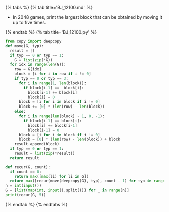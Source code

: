 {% tabs %}
{% tab title='BJ_12100.md' %}

* In 2048 games, print the largest block that can be obtained by moving it up to five times.

{% endtab %}
{% tab title='BJ_12100.py' %}

```py
from copy import deepcopy
def move(G, typ):
  result = []
  if typ == 0 or typ == 1:
    G = list(zip(*G))
  for idx in range(len(G)):
    row = G[idx]
    block = [i for i in row if i != 0]
    if typ == 0 or typ == 3:
      for i in range(1, len(block)):
        if block[i-1] ==  block[i]:
          block[i-1] += block[i]
          block[i] = 0
      block = [i for i in block if i != 0]
      block += [0] * (len(row) - len(block))
    else:
      for i in range(len(block) - 1, 0, -1):
        if block[i-1] == block[i]:
          block[i] += block[i-1]
          block[i-1] = 0
      block = [i for i in block if i != 0]
      block = [0] * (len(row) - len(block)) + block
    result.append(block)
  if typ == 0 or typ == 1:
    result = list(zip(*result))
  return result

def recur(G, count):
  if count == 0:
    return max([max(li) for li in G])
  return max([recur(move(deepcopy(G), typ), count - 1) for typ in range(4)])
n = int(input())
G = [list(map(int, input().split())) for _ in range(n)]
print(recur(G, 5))
```

{% endtab %}
{% endtabs %}